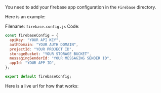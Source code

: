 You need to add your firebase app configuration in the `Firebase` directory.

Here is an example:

Filename: `firebase.config.js`
Code:

```js
const firebaseConfig = {
  apiKey: "YOUR API KEY",
  authDomain: "YOUR AUTH DOMAIN",
  projectId: "YOUR PROJECT ID",
  storageBucket: "YOUR STORAGE BUCKET",
  messagingSenderId: "YOUR MESSAGING SENDER ID",
  appId: "YOUR APP ID",
};

export default firebaseConfig;
```

Here is a live url for how that works:
[]()
